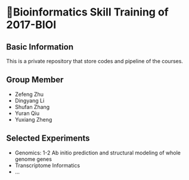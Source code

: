 # 🗿Bioinformatics Skill Training of 2017-BIOI

## Basic Information

This is a private repository that store codes and pipeline of the courses.

## Group Member

* Zefeng Zhu
* Dingyang Li
* Shufan Zhang
* Yuran Qiu
* Yuxiang Zheng

## Selected Experiments

* Genomics: 1-2 Ab initio prediction and structural modeling of whole genome genes
* Transcriptome Informatics
* ...